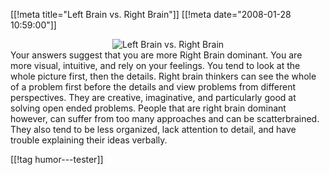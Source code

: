 [[!meta  title="Left Brain vs. Right Brain"]]
[[!meta  date="2008-01-28 10:59:00"]]
<div align="center"><img src='http://pjatt.net/images/2008/01/rightbrain.jpg' alt='Left Brain vs. Right Brain'   /></div>
Your answers suggest that you are more Right Brain dominant. You are more visual, intuitive, and rely on your feelings. You tend to look at the whole picture first, then the details. Right brain thinkers can see the whole of a problem first before the details and view problems from different perspectives. They are creative, imaginative, and particularly good at solving open ended problems. People that are right brain dominant however, can suffer from too many approaches and can be scatterbrained. They also tend to be less organized, lack attention to detail, and have trouble explaining their ideas verbally.

[[!tag  humor---tester]]